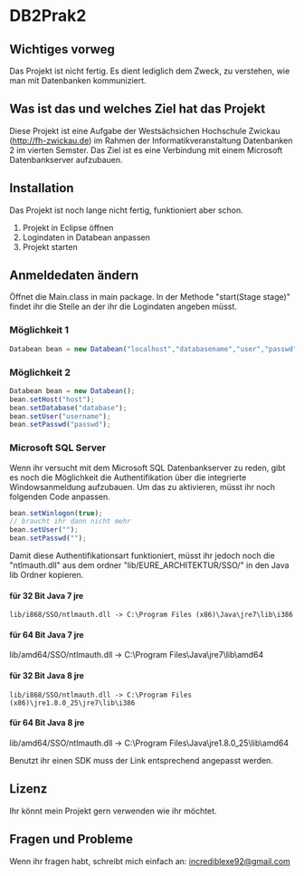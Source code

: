 # DB2Prak2
## Wichtiges vorweg
Das Projekt ist nicht fertig. Es dient lediglich dem Zweck, zu verstehen, wie man mit Datenbanken kommuniziert.

## Was ist das und welches Ziel hat das Projekt
Diese Projekt ist eine Aufgabe der Westsächsichen Hochschule Zwickau (http://fh-zwickau.de) im Rahmen der Informatikveranstaltung Datenbanken 2 im vierten Semster. 
Das Ziel ist es eine Verbindung mit einem Microsoft Datenbankserver aufzubauen.

## Installation
Das Projekt ist noch lange nicht fertig, funktioniert aber schon.

1. Projekt in Eclipse öffnen
2. Logindaten in Databean anpassen
3. Projekt starten

## Anmeldedaten ändern
Öffnet die Main.class in main package. In der Methode "start(Stage stage)" findet ihr die Stelle an der ihr die Logindaten angeben müsst.

### Möglichkeit 1
```javascript
Databean bean = new Databean("localhost","databasename","user","passwd",DATABASE_TYPE.MsSQL);
```

### Möglichkeit 2
```javascript
Databean bean = new Databean();
bean.setHost("host");
bean.setDatabase("database");
bean.setUser("username");
bean.setPasswd("passwd");
```

### Microsoft SQL Server
Wenn ihr versucht mit dem Microsoft SQL Datenbankserver zu reden, gibt es noch die Möglichkeit die Authentifikation über die integrierte Windowsanmeldung aufzubauen. Um das zu aktivieren, müsst ihr noch folgenden Code anpassen.
```javascript
bean.setWinlogon(true);
// braucht ihr dann nicht mehr
bean.setUser("");
bean.setPasswd("");
```
Damit diese Authentifikationsart funktioniert, müsst ihr jedoch noch die "ntlmauth.dll" aus dem ordner "lib/EURE_ARCHITEKTUR/SSO/" in den Java lib Ordner kopieren.
#### für 32 Bit Java 7 jre
```
lib/i868/SSO/ntlmauth.dll -> C:\Program Files (x86)\Java\jre7\lib\i386
```
#### für 64 Bit Java 7 jre
lib/amd64/SSO/ntlmauth.dll -> C:\Program Files\Java\jre7\lib\amd64

#### für 32 Bit Java 8 jre
```
lib/i868/SSO/ntlmauth.dll -> C:\Program Files (x86)\jre1.8.0_25\jre7\lib\i386
```
#### für 64 Bit Java 8 jre
lib/amd64/SSO/ntlmauth.dll -> C:\Program Files\Java\jre1.8.0_25\lib\amd64

Benutzt ihr einen SDK muss der Link entsprechend angepasst werden.

## Lizenz
Ihr könnt mein Projekt gern verwenden wie ihr möchtet.

## Fragen und Probleme
Wenn ihr fragen habt, schreibt mich einfach an:
[incrediblexe92@gmail.com](mailto:incrediblexe92@gmail.com)
